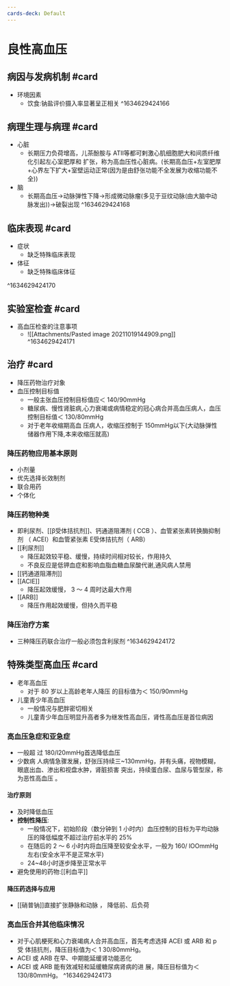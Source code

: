 ```yaml
---
cards-deck: Default
---
```

# 良性高血压

## 病因与发病机制 #card 
- 环境因素
	- 饮食:钠盐评价摄入率显著呈正相关
^1634629424166

## 病理生理与病理 #card 
- 心脏
	- 长期压力负荷增高，儿茶酚胺与 ATII等都可剌激心肌细胞肥大和间质纤维化引起左心室肥厚和 扩张，称为高血压性心脏病。(长期高血压+左室肥厚+心界左下扩大+室壁运动正常(因为是由舒张功能不全发展为收缩功能不全))
- 脑
	- 长期高血压->动脉弹性下降->形成微动脉瘤(多见于豆纹动脉(由大脑中动脉发出))->破裂出现
^1634629424168


## 临床表现 #card 
- 症状
	- 缺乏特殊临床表现 
- 体征
	- 缺乏特殊临床体征
	
^1634629424170

## 实验室检查 #card 
- 高血压检查的注意事项
	- ![[Attachments/Pasted image 20211019144909.png]]
^1634629424171



## 治疗 #card 
- 降压药物治疗对象
- 血压控制目标值
	- 一般主张血压控制目标值应＜ 140/90mmHg
	- 糖尿病、慢性肾脏病,心力衰竭或病情稳定的冠心病合并高血压病人，血压控制目标值＜ 130/80mmHg
	-  对于老年收缩期高血 压病人，收缩压控制于 150mmHg以下(大动脉弹性储器作用下降,本来收缩压就高)
### 降压药物应用基本原则
- 小剂量
- 优先选择长效制剂
- 联合用药
- 个体化
### 降压药物种类
- 即利尿剂、[[β受体拮抗剂]]、钙通道阻滞剂 ( CCB ）、血管紧张素转换酶抑制剂 （ ACEI）和血管紧张素 E受体拮抗剂（ ARB）
- [[利尿剂]]
	-  降压起效较平稳、缓慢，持续时间相对较长，作用持久 
	-  不良反应是低钾血症和影响血脂血糖血尿酸代谢,通风病人禁用
-  [[钙通道阻滞剂]]
-  [[ACIE]]
	-  降压起效缓慢， 3 ～ 4 周时达最大作用
-  [[ARB]]
	-  降压作用起效缓慢，但持久而平稳 
### 降压治疗方案
- 三种降压药联合治疗一般必须包含利尿剂 
^1634629424172

## 特殊类型高血压  #card 
- 老年高血压
	- 对于 80 岁以上高龄老年人降压 的目标值为＜ 150/90mmHg
- 儿童青少年高血压
	- 一般情况与肥胖密切相关
	-  儿童青少年血压明显升高者多为继发性高血压，肾性高血压是首位病因
### 高血压急症和亚急症
- 一般超 过 180/l20mmHg首选降低血压
-  少数病 人病情急骤发展，舒张压持续三~130mmHg，并有头痛，视物模糊，眼底出血、渗出和视盘水肿，肾脏损害 突出，持续蛋白尿、血尿与管型尿，称为恶性高血压 。
#### 治疗原则
- 及时降低血压
- **控制性降压**:
	- 一般情况下，初始阶段（数分钟到 1 小时内）血压控制的目标为平均动脉 压的降低幅度不超过治疗前水平的 25%
	- 在随后的 2 ～ 6 小时内将血压降至较安全水平，一般为 160/ lOOmmHg左右(安全水平不是正常水平)
	- 24~48小时逐步降至正常水平
- 避免使用的药物:[[利血平]]
#### 降压药选择与应用
- [[硝普钠]]直接扩张静脉和动脉 ， 降低前、后负荷 
### 高血压合并其他临床情况
- 对于心肌梗死和心力衰竭病人合并高血压，首先考虑选择 ACEI 或 ARB 和 p 受 体拮抗剂，降压目标值为＜ 1 30/80mmHg。
- ACEI 或 ARB 在早、中期能延缓肾功能恶化
- ACEI 或 ARB 能有效减轻和延缓糖尿病肾病的进 展，降压目标值为＜ 130/80mmHg。
^1634629424173
